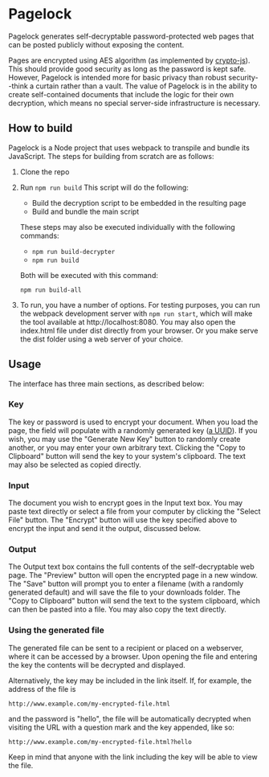 Pagelock
========

Pagelock generates self-decryptable password-protected web pages that can be posted publicly without exposing the content.

Pages are encrypted using AES algorithm (as implemented by [crypto-js](https://www.npmjs.com/package/crypto-js)). This should provide good security as long as the password is kept safe. However, Pagelock is intended more for basic privacy than robust security--think a curtain rather than a vault. The value of Pagelock is in the ability to create self-contained documents that include the logic for their own decryption, which means no special server-side infrastructure is necessary.

## How to build

Pagelock is a Node project that uses webpack to transpile and bundle its JavaScript. The steps for building from scratch are as follows:

1. Clone the repo
2. Run `npm run build`
    This script will do the following:

    * Build the decryption script to be embedded in the resulting page
    * Build and bundle the main script

    These steps may also be executed individually with the following commands:

    * `npm run build-decrypter`
    * `npm run build`

    Both will be executed with this command:
    
    `npm run build-all`

3. To run, you have a number of options. For testing purposes, you can run the webpack development server with `npm run start`, which will make the tool available at http://localhost:8080. You may also open the index.html file under dist directly from your browser. Or you make serve the dist folder using a web server of your choice.

## Usage

The interface has three main sections, as described below:

### Key

The key or password is used to encrypt your document. When you load the page, the field will populate with a randomly generated key ([a UUID](https://en.wikipedia.org/wiki/Universally_unique_identifier)). If you wish, you may use the "Generate New Key" button to randomly create another, or you may enter your own arbitrary text. Clicking the "Copy to Clipboard" button will send the key to your system's clipboard. The text may also be selected as copied directly.

### Input

The document you wish to encrypt goes in the Input text box. You may paste text directly or select a file from your computer by clicking the "Select File" button. The "Encrypt" button will use the key specified above to encrypt the input and send it the output, discussed below.

### Output

The Output text box contains the full contents of the self-decryptable web page. The "Preview" button will open the encrypted page in a new window. The "Save" button will prompt you to enter a filename (with a randomly generated default) and will save the file to your downloads folder. The "Copy to Clipboard" button will send the text to the system clipboard, which can then be pasted into a file. You may also copy the text directly.

### Using the generated file

The generated file can be sent to a recipient or placed on a webserver, where it can be accessed by a browser. Upon opening the file and entering the key the contents will be decrypted and displayed.

Alternatively, the key may be included in the link itself. If, for example, the address of the file is

    http://www.example.com/my-encrypted-file.html

and the password is "hello", the file will be automatically decrypted when visiting the URL with a question mark and the key appended, like so:

    http://www.example.com/my-encrypted-file.html?hello

Keep in mind that anyone with the link including the key will be able to view the file.